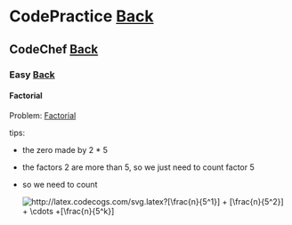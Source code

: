 # CodePractice [Back](https://blog.fish-404.icu/CodePractice/)

## CodeChef [Back](https://blog.fish-404.icu/CodePractice/CodeChef/)

### Easy [Back](https://blog.fish-404.icu/CodePractice/CodeChef/Easy/)

#### Factorial

Problem: [Factorial](https://www.codechef.com/problems/FCTRL)

tips:

* the zero made by 2 * 5
* the factors 2 are more than 5, so we just need to count factor 5
* so we need to count 
    
    <img src="http://latex.codecogs.com/svg.latex?[\frac{n}{5^1}]&space;&plus;&space;[\frac{n}{5^2}]&space;&plus;&space;\cdots&space;&plus;[\frac{n}{5^k}]" title="http://latex.codecogs.com/svg.latex?[\frac{n}{5^1}] + [\frac{n}{5^2}] + \cdots +[\frac{n}{5^k}]" />

